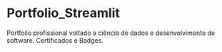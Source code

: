 # Portfolio_Streamlit
Portfolio profissional voltado a ciência de dados e desenvolvimento de software. Certificados e Badges.
